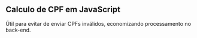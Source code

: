 ## Calculo de CPF em JavaScript
Útil para evitar de enviar CPFs inválidos, economizando processamento no back-end.
